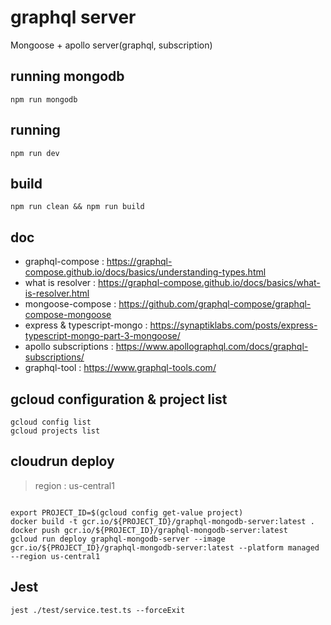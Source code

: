 # graphql server
Mongoose + apollo server(graphql, subscription)
## running mongodb

```
npm run mongodb
```

## running

```
npm run dev
```

## build

```
npm run clean && npm run build
```

## doc
 - graphql-compose : https://graphql-compose.github.io/docs/basics/understanding-types.html
 - what is resolver : https://graphql-compose.github.io/docs/basics/what-is-resolver.html
 - mongoose-compose : https://github.com/graphql-compose/graphql-compose-mongoose
 - express & typescript-mongo : https://synaptiklabs.com/posts/express-typescript-mongo-part-3-mongoose/
 - apollo subscriptions : https://www.apollographql.com/docs/graphql-subscriptions/
 - graphql-tool : https://www.graphql-tools.com/


## gcloud configuration & project list
```
gcloud config list
gcloud projects list
```

## cloudrun deploy

> region : us-central1

```

export PROJECT_ID=$(gcloud config get-value project)
docker build -t gcr.io/${PROJECT_ID}/graphql-mongodb-server:latest .
docker push gcr.io/${PROJECT_ID}/graphql-mongodb-server:latest
gcloud run deploy graphql-mongodb-server --image gcr.io/${PROJECT_ID}/graphql-mongodb-server:latest --platform managed --region us-central1
```


## Jest

```
jest ./test/service.test.ts --forceExit
```